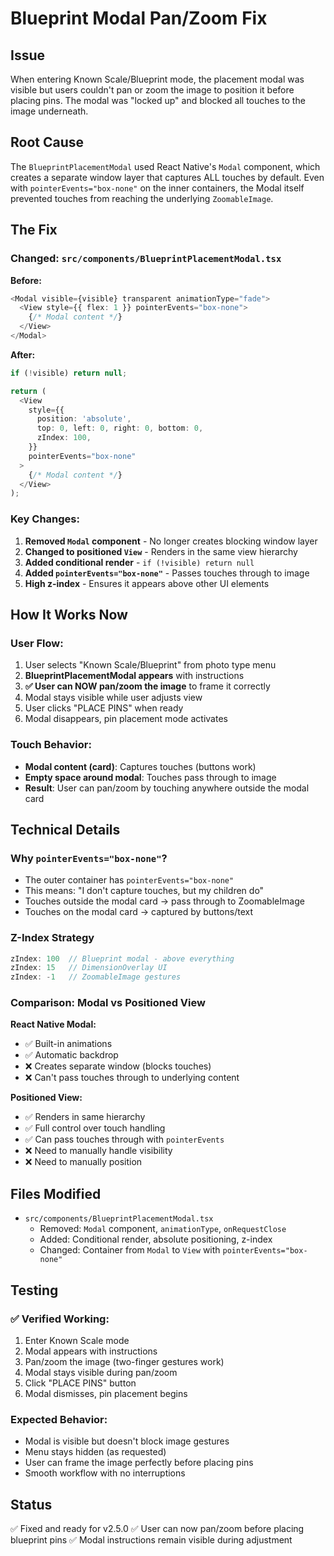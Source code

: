 # Blueprint Modal Pan/Zoom Fix

## Issue
When entering Known Scale/Blueprint mode, the placement modal was visible but users couldn't pan or zoom the image to position it before placing pins. The modal was "locked up" and blocked all touches to the image underneath.

## Root Cause
The `BlueprintPlacementModal` used React Native's `Modal` component, which creates a separate window layer that captures ALL touches by default. Even with `pointerEvents="box-none"` on the inner containers, the Modal itself prevented touches from reaching the underlying `ZoomableImage`.

## The Fix

### Changed: `src/components/BlueprintPlacementModal.tsx`

**Before:**
```typescript
<Modal visible={visible} transparent animationType="fade">
  <View style={{ flex: 1 }} pointerEvents="box-none">
    {/* Modal content */}
  </View>
</Modal>
```

**After:**
```typescript
if (!visible) return null;

return (
  <View 
    style={{ 
      position: 'absolute',
      top: 0, left: 0, right: 0, bottom: 0,
      zIndex: 100,
    }} 
    pointerEvents="box-none"
  >
    {/* Modal content */}
  </View>
);
```

### Key Changes:
1. **Removed `Modal` component** - No longer creates blocking window layer
2. **Changed to positioned `View`** - Renders in the same view hierarchy
3. **Added conditional render** - `if (!visible) return null` 
4. **Added `pointerEvents="box-none"`** - Passes touches through to image
5. **High z-index** - Ensures it appears above other UI elements

## How It Works Now

### User Flow:
1. User selects "Known Scale/Blueprint" from photo type menu
2. **BlueprintPlacementModal appears** with instructions
3. **✅ User can NOW pan/zoom the image** to frame it correctly
4. Modal stays visible while user adjusts view
5. User clicks "PLACE PINS" when ready
6. Modal disappears, pin placement mode activates

### Touch Behavior:
- **Modal content (card)**: Captures touches (buttons work)
- **Empty space around modal**: Touches pass through to image
- **Result**: User can pan/zoom by touching anywhere outside the modal card

## Technical Details

### Why `pointerEvents="box-none"`?
- The outer container has `pointerEvents="box-none"`
- This means: "I don't capture touches, but my children do"
- Touches outside the modal card → pass through to ZoomableImage
- Touches on the modal card → captured by buttons/text

### Z-Index Strategy
```typescript
zIndex: 100  // Blueprint modal - above everything
zIndex: 15   // DimensionOverlay UI
zIndex: -1   // ZoomableImage gestures
```

### Comparison: Modal vs Positioned View

**React Native Modal:**
- ✅ Built-in animations
- ✅ Automatic backdrop
- ❌ Creates separate window (blocks touches)
- ❌ Can't pass touches through to underlying content

**Positioned View:**
- ✅ Renders in same hierarchy
- ✅ Full control over touch handling
- ✅ Can pass touches through with `pointerEvents`
- ❌ Need to manually handle visibility
- ❌ Need to manually position

## Files Modified
- `src/components/BlueprintPlacementModal.tsx`
  - Removed: `Modal` component, `animationType`, `onRequestClose`
  - Added: Conditional render, absolute positioning, z-index
  - Changed: Container from `Modal` to `View` with `pointerEvents="box-none"`

## Testing

### ✅ Verified Working:
1. Enter Known Scale mode
2. Modal appears with instructions
3. Pan/zoom the image (two-finger gestures work)
4. Modal stays visible during pan/zoom
5. Click "PLACE PINS" button
6. Modal dismisses, pin placement begins

### Expected Behavior:
- Modal is visible but doesn't block image gestures
- Menu stays hidden (as requested)
- User can frame the image perfectly before placing pins
- Smooth workflow with no interruptions

## Status
✅ Fixed and ready for v2.5.0
✅ User can now pan/zoom before placing blueprint pins
✅ Modal instructions remain visible during adjustment
